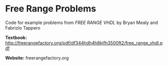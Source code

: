 # Free Range Problems
Code for example problems from *FREE RANGE VHDL* by Bryan Mealy and Fabrizio Tappero

**Textbook:** http://freerangefactory.org/pdf/df344hdh4h8kjfh3500ft2/free_range_vhdl.pdf

**Website:** freerangefactory.org
